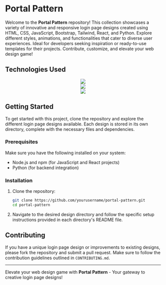 # Portal Pattern

Welcome to the **Portal Pattern** repository! This collection showcases a variety of innovative and responsive login page designs created using HTML, CSS, JavaScript, Bootstrap, Tailwind, React, and Python. Explore different styles, animations, and functionalities that cater to diverse user experiences. Ideal for developers seeking inspiration or ready-to-use templates for their projects. Contribute, customize, and elevate your web design game!

## Technologies Used

<div align="center">
<a href="https://skillicons.dev">
<img src="https://skillicons.dev/icons?i=html,css,js" /><br>
<img src="https://skillicons.dev/icons?i=bootstrap,tailwind"/><br>
<img src="https://skillicons.dev/icons?i=react"/>
</a>

</div>


## Getting Started

To get started with this project, clone the repository and explore the different login page designs available. Each design is stored in its own directory, complete with the necessary files and dependencies.

### Prerequisites

Make sure you have the following installed on your system:

- Node.js and npm (for JavaScript and React projects)
- Python (for backend integration)

### Installation

1. Clone the repository:
    ```bash
    git clone https://github.com/yourusername/portal-pattern.git
    cd portal-pattern
    ```

2. Navigate to the desired design directory and follow the specific setup instructions provided in each directory's README file.

## Contributing

If you have a unique login page design or improvements to existing designs, please fork the repository and submit a pull request. Make sure to follow the contribution guidelines outlined in `CONTRIBUTING.md`.

---

Elevate your web design game with **Portal Pattern** - Your gateway to creative login page designs!
